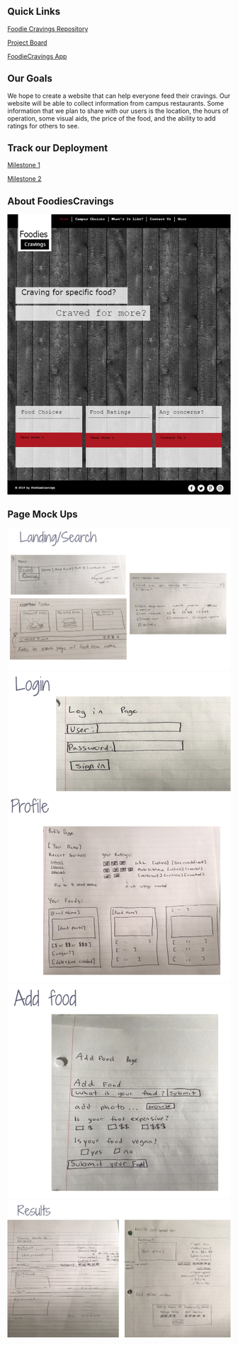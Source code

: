 ## Quick Links
[Foodie Cravings Repository](https://github.com/foodiecravings/foodiecravings.github.io)

[Project Board](https://github.com/foodiecravings/foodiecravings/projects)

[FoodieCravings App](http://foodiecravings.meteorapp.com/#/)

## Our Goals
We hope to create a website that can help everyone feed their cravings. Our website will be able to collect
information from campus restaurants. Some information that we plan to share with our users is the location, the 
hours of operation, some visual aids, the price of the food, and the ability to add ratings for others to see.

## Track our Deployment
[Milestone 1](https://github.com/foodiecravings/foodiecravings/projects/1)

[Milestone 2](https://github.com/foodiecravings/foodiecravings/projects/2)

## About FoodiesCravings
![](images/foodiescravings_home_mockup.PNG)

## Page Mock Ups
![](images/landing_page_mu.png)
![](images/login_page_mu.png)
![](images/profile_page_mu.png)
![](images/add_food_page_mu.png)
![](images/results_page_mu.png)
